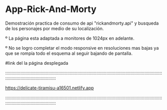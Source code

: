 # App-Rick-And-Morty
Demostración practica de consumo de api "rickandmorty.api" y busqueda de los personajes por medio de su localización.

º La página esta adaptada a monitores de 1024px en adelante.

º No se logro completar el modo responsive en resoluciones mas bajas ya que se rompía todo el esquema al seguir bajando de pantalla. 


#link del la página desplegada

::::::::::::::::::::::::::::::::::::::::::::::::::::::::::::::::::::::::::::::::::::::::::::::::::::::::::::::::::::::::::::::::::::::::::::::::::::::::::::::::::::

https://delicate-tiramisu-a16501.netlify.app

::::::::::::::::::::::::::::::::::::::::::::::::::::::::::::::::::::::::::::::::::::::::::::::::::::::::::::::::::::::::::::::::::::::::::::::::::::::::::::::::::::
